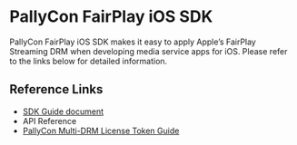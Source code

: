 # PallyCon FairPlay iOS SDK

PallyCon FairPlay iOS SDK makes it easy to apply Apple’s FairPlay Streaming DRM when developing media service apps for iOS. 
Please refer to the links below for detailed information.

## Reference Links

- [SDK Guide document](https://pallycon.com/docs/en/multidrm/clients/fairplay-ios/)
- API Reference 
- [PallyCon Multi-DRM License Token Guide](https://pallycon.com/docs/en/multidrm/license/license-token)
